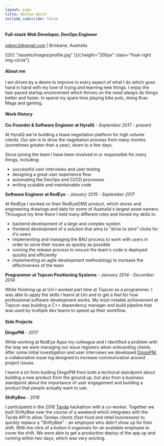 ```yaml
---
layout: page
title: Nathan Dench
include_subscribe: false
---
```


#### Full-stack Web Developer, DevOps Engineer
[ndenc2@gmail.com](mailto:ndenc2@gmail.com) | Brisbane, Australia

![]({{ "/assets/images/profile.jpg" }}){:height="200px" class="float-right img-circle"}

#### About me

I am driven by a desire to improve in every aspect of what I do which goes hand in hand with my 
love of trying and learning new things. I enjoy the fast-paced startup environment which thrives on
the need always do things better and faster. In spend my spare time playing bike polo, doing Krav 
Maga and gaming.

#### Work History

**Co-Founder & Software Engineer at HyraIQ** - *September 2017 - present*

At HyraIQ we're building a lease negotiation platform for high volume clients. Our aim is to drive
the negotiation process from many months (sometimes greater than a year), down to a few days.

Since joining the team I have been involved in or responsible for many things, including:

* successful user interviews and user testing
* designing a great user experience flow
* automating the DevOps and CI/CD processes
* writing scalable and maintainable code

**Software Engineer at RedEye** - *January 2015 - September 2017*

At RedEye I worked on their RedEyeDMS product, which stores and engineering drawings and data for
some of Australia's largest asset owners. Througout my time there I held many different roles and 
honed my skills in:

* backend development of a large and complex system
* frontend development of a solution that aims to "drive to zero" clicks for it's users
* implementing and managing the BAU process to work with users in order to solve their issues as
  quickly as possible
* running the release process to ensure the team's code is deployed quickly and efficiently
* implementing an agile development methodology to increase the effectiveness of the team

**Programmer at Topcon Positioning Systems** - *January 2014 - December 2014*

While finishing up at Uni I worked part time at Topcon as a programmer. I was able to apply the 
skills I learnt at Uni and to get a feel for how professional software development works. My most 
notable achievement at Topcon was building a C++ dependency manager and build pipeline that was 
used by multiple dev teams to speed up their workflow.

#### Side Projects

**DingoPM** - *2017*

While working at RedEye Apps my colleague and I identified a problem with the way we were managing
our issue registers when onboarding clients. After some initial investigation and user interviews
we developed [DingoPM](https://dingo.pm), a collaborative issue log designed to increase 
commuincation around project issues.

I learnt a lot from buiding DingoPM from both a technical standpoint about building a new product
from the ground up, but also from a business standpoint about the importance of user engagement and
building a product that people actually want to use.

**ShiftyBee** - *2016*

I participated in the 2016 [Tanda](https://www.tanda.co) hackathon with a co-worker. Together we
built ShiftyBee over the course of a weekend which integrates with the Tanda API to allow Tandas 
clients (fast-food and retail businesses) to quickly replace a "ShiftyBee" - an employee who 
didn't show up for their shift. With the click of a button it organises for an available employee
to cover the shift. We were able to get a production deploy of the app up and running within two 
days, which was very exicting.
